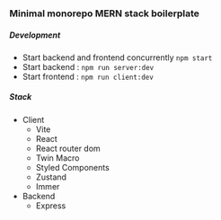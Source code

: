 ### Minimal monorepo MERN stack boilerplate

##### Development 
  - Start backend and frontend concurrently ```npm start```
  - Start backend : ```npm run server:dev```
  - Start frontend : ```npm run client:dev```

##### Stack
  - Client 
    - Vite
    - React 
    - React router dom
    - Twin Macro
    - Styled Components
    - Zustand
    - Immer
  - Backend
    - Express
